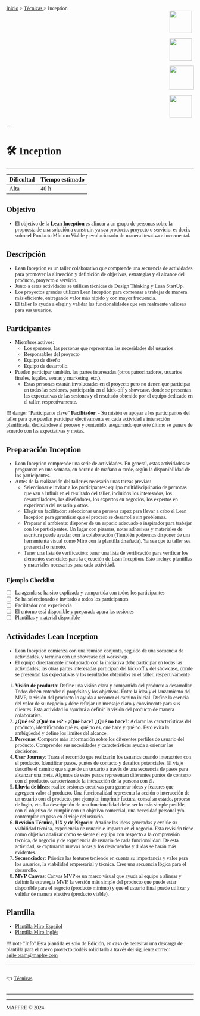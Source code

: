<font face = "Microsoft Yahei">

<div style=" display: flex; justify-content: space-between;">

<div>
<a href="../../">Inicio</a> > <a href="../tecnicas_es#-tecnicas">Técnicas </a> > Inception
</div>

<div>

<a href="#-bc"><img style="width:60px" src="../../img/flag_en.png"></a>

<a href="#-bc"><img style="width:60px" src="../../img/flag_es.png"></a>

<a href="mailto:lnavio@mapfre.com,mariats@mapfre.com?cc=canogf@mapfre.com&subject=Feedback METODOLOGÍA GESTIÓN"><img style="width:65px" src="../../img/feedback.png"></a>

<a href="../../"><img style="width:60px" src="../../img/LogoMet.png"></a>

</div>
</div>
---


# 🛠️ Inception

---
|Dificultad|Tiempo estimado|
|-----------|---------------|
|Alta| 40 h|
## Objetivo
- El objetivo de la **Lean Inception** es alinear a un grupo de personas sobre la propuesta de una solución a construir, ya sea producto, proyecto o servicio, es decir, sobre el Producto Mínimo Viable y evolucionarlo de manera iterativa e incremental. 

## Descripción
- Lean Inception es un taller colaborativo que comprende una secuencia de actividades para promover la alineación y definición de objetivos, estrategias y el alcance del producto, proyecto o servicio.
- Junto a estas actividades se utilizan técnicas de Design Thinking y Lean StartUp.
- Los proyectos grandes utilizan Lean Inception para comenzar a trabajar de manera más eficiente, entregando valor más rápido y con mayor frecuencia.
- El taller lo ayuda a elegir y validar las funcionalidades que son realmente valiosas para sus usuarios. 
 
## Participantes
- Miembros activos:
  - Los sponsors, las personas que representan las necesidades del usuarios
  - Responsables del proyecto
  - Equipo de diseño
  - Equipo de desarrollo.
- Pueden participar también, las partes interesadas (otros patrocinadores, usuarios finales, legales, ventas y marketing, etc.).
  - Estas personas estarán involucradas en el proyecto pero no tienen que participar en todas las sesiones, participarán en el kick-off y showcase, donde se presentan las expectativas de las sesiones y el resultado obtenido por el equipo dedicado en el taller, respectivamente.

!!! danger "Participante clave"
    **Facilitador**.
    - Su misión es apoyar a los participantes del taller para que puedan participar efectivamente en cada actividad e interacción planificada, dedicándose al proceso y contenido, asegurando que este último se genere de acuerdo con las expectativas y metas.
 
## Preparación Inception

- Lean Inception comprende una serie de actividades. En general, estas actividades se programan en una semana, en horario de mañana o tarde, según la disponibilidad de los participantes.
- Antes de la realización del taller es necesario unas tareas previas:
  - Seleccionar e invitar a los participantes: equipo multidisciplinario de personas que van a influir en el resultado del taller, incluidos los interesados, los desarrolladores, los diseñadores, los expertos en negocios, los expertos en experiencia del usuario y otros.
  - Elegir un facilitador: seleccionar una persona capaz para llevar a cabo el Lean Inception para garantizar que el proceso se desarrolle sin problemas.
  - Preparar el ambiente: disponer de un espacio adecuado e inspirador para trabajar con los participantes. Un lugar con pizarras, notas adhesivas y materiales de escritura puede ayudar con la colaboración (También podremos disponer de una herramienta visual como Miro con la plantilla diseñada). Ya sea que tu taller sea presencial o remoto.
  - Tener una lista de verificación: tener una lista de verificación para verificar los elementos esenciales para la ejecución de Lean Inception. Esto incluye plantillas y materiales necesarios para cada actividad.
 
### Ejemplo Checklist
- [ ] La agenda se ha siso explicada y compartida con todos los participantes
- [ ] Se ha seleccionado e invitado a todos los participantes
- [ ] Facilitador con experiencia
- [ ] El entorno está disponible y preparado apara las sesiones
- [ ] Plantillas y material disponible

## Actividades Lean Inception
- Lean Inception comienza con una reunión conjunta, seguido de una secuencia de actividades, y termina con un showcase del workshop.
- El equipo directamente involucrado con la iniciativa debe participar en todas las actividades; las otras partes interesadas participan del kick-off y del showcase, donde se presentan las expectativas y los resultados obtenidos en el taller, respectivamente.

1. **Visión de producto**: Define una visión clara y compartida del producto a desarrollar. Todos deben entender el propósito y los objetivos. Entre la idea y el lanzamiento del MVP, la visión del producto lo ayuda a recorrer el camino inicial. Define la esencia del valor de su negocio y debe reflejar un mensaje claro y convincente para sus clientes. Esta actividad lo ayudará a definir la visión del producto de manera colaborativa.
2. **¿Qué es? ¿Qué no es? - ¿Qué hace? ¿Qué no hace?**: Aclarar las características del producto, identificando qué es, qué no es, qué hace y qué no. Esto evita la ambigüedad y define los límites del alcance.
3. **Personas**: Comparte más información sobre los diferentes perfiles de usuario del producto. Comprender sus necesidades y características ayuda a orientar las decisiones.
4. **User Journey**: Traza el recorrido que realizarán los usuarios cuando interactúen con el producto. Identificar pasos, puntos de contacto y desafíos potenciales. El viaje describe el camino que sigue de un usuario a través de una secuencia de pasos para alcanzar una meta. Algunos de estos pasos representan diferentes puntos de contacto con el producto, caracterizando la interacción de la persona con él.
5. **Lluvia de ideas**: realice sesiones creativas para generar ideas y features que agreguen valor al producto. Una funcionalidad representa la acción o interacción de un usuario con el producto, por ejemplo: imprimir factura, consultar estado, proceso de login, etc. La descripción de una funcionalidad debe ser lo más simple posible, con el objetivo de cumplir con un objetivo comercial, una necesidad personal y/o contemplar un paso en el viaje del usuario.
6. **Revisión Técnica, UX y de Negocio**: Analice las ideas generadas y evalúe su viabilidad técnica, experiencia de usuario e impacto en el negocio. Esta revisión tiene como objetivo analizar cómo se siente el equipo con respecto a la comprensión técnica, de negocio y de experiencia de usuario de cada funcionalidad. De esta actividad, se capturarán nuevas notas y los desacuerdos y dudas se harán más evidentes.
7. **Secuenciador**: Priorice las features teniendo en cuenta su importancia y valor para los usuarios, la viabilidad empresarial y técnica. Cree una secuencia lógica para el desarrollo.
8. **MVP Canvas**: Canvas MVP es un marco visual que ayuda al equipo a alinear y definir la estrategia MVP, la versión más simple del producto que puede estar disponible para el negocio (producto mínimo) y que el usuario final puede utilizar y validar de manera efectiva (producto viable).   

## Plantilla
- [Plantilla Miro Español](https://miro.com/app/board/uXjVPXNSpcg=/)
- [Plantilla Miro Inglés](https://miro.com/app/board/uXjVPXiV_0E=/)
  
!!! note "Info"
    Esta plantilla es solo de Edición, en caso de necesitar una descarga de plantilla para el nuevo proyecto podéis solicitarla a través del siguiente correo:  agile.team@mapfre.com 
    
---

<div style="display: flex; justify-content: space-between;">
  <p>
    👈 <a href="../tecnicas_es#-tecnicas">Técnicas </a>
  </p>
</div>

---

---
MAPFRE © 2024
